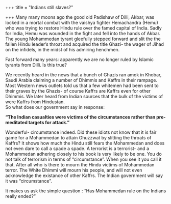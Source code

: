 +++
title = "Indians still slaves?"

+++
Many many moons ago the good old Padishaw of Dilli, Akbar, was locked in
a mortal combat with the vaishya fighter Hemachandra (Hemu) who was
trying to restore Hindu rule over the famed capital of India. Sadly for
India, Hemu was wounded in the fight and fell into the hands of Akbar.
The young Mohammedan tyrant gleefully stepped forward and slit the the
fallen Hindu leader’s throat and acquired the title Ghazi- the wager of
Jihad on the infidels, in the midst of his admiring henchmen.

Fast forward many years: apparently we are no longer ruled by Islamic
tyrants from Dilli. Is this true?

We recently heard in the news that a bunch of Ghazis ran amok in Khobar,
Saudi Arabia claiming a number of Dhimmis and Kaffrs in their rampage.
Most Western news outlets told us that a few whitemen had been sent to
their graves by the Ghazis- of course Kaffrs are Kaffrs even for other
Dhimmis. We later heard from Indian sources that the bulk of the victims
of were Kaffrs from Hindustan.  
So what does our government say in response:

**“The Indian casualties were victims of the circumstances rather than
pre-meditated targets for attack.”**

Wonderful- circumstance indeed. Did these idiots not know that it is
fair game for a Mohammedan to attain Ghuzzwat by slitting the throats of
Kaffrs? It shows how much the Hindu still fears the Mohammedan and does
not even dare to call a spade a spade. A terrorist is a terrorist- and a
Mohammedan adhering closely to his book is very likely to be one. You do
not talk of terrorism in terms of “circumstance”. When you see it you
call it that. After all who is there to mourn the Hindu victims of
Mohammedan terror. The White Dhimmi will mourn his people, and will not
even acknowledge the existance of other Kaffrs. The Indian government
will say it was “circumstance”.

It makes us ask the simple question : “Has Mohammedan rule on the
Indians really ended?”
